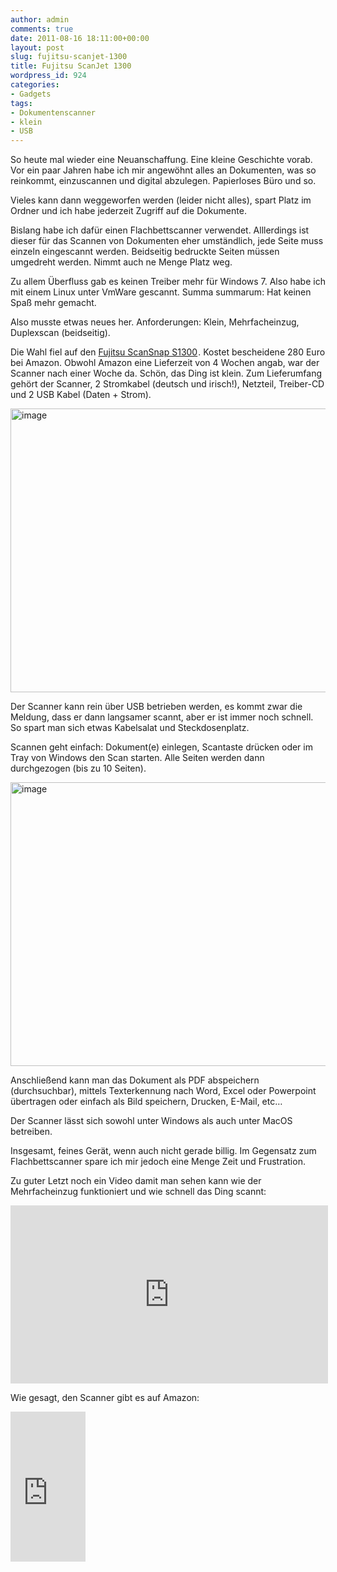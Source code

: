 ```yaml
---
author: admin
comments: true
date: 2011-08-16 18:11:00+00:00
layout: post
slug: fujitsu-scanjet-1300
title: Fujitsu ScanJet 1300
wordpress_id: 924
categories:
- Gadgets
tags:
- Dokumentenscanner
- klein
- USB
---
```


<p>So heute mal wieder eine Neuanschaffung. Eine kleine Geschichte vorab. Vor ein paar Jahren habe ich mir angewöhnt alles an Dokumenten, was so reinkommt, einzuscannen und digital abzulegen. Papierloses Büro und so.</p> <p>Vieles kann dann weggeworfen werden (leider nicht alles), spart Platz im Ordner und ich habe jederzeit Zugriff auf die Dokumente. </p> <p>Bislang habe ich dafür einen Flachbettscanner verwendet. Alllerdings ist dieser für das Scannen von Dokumenten eher umständlich, jede Seite muss einzeln eingescannt werden. Beidseitig bedruckte Seiten müssen umgedreht werden. Nimmt auch ne Menge Platz weg.</p> <p>Zu allem Überfluss gab es keinen Treiber mehr für Windows 7. Also habe ich mit einem Linux unter VmWare gescannt. Summa summarum: Hat keinen Spaß mehr gemacht.</p> <p>Also musste etwas neues her. Anforderungen: Klein, Mehrfacheinzug, Duplexscan (beidseitig).</p> <p>Die Wahl fiel auf den <a href="http://www.amazon.de/gp/product/B0038N4OA8/ref=as_li_ss_tl?ie=UTF8&amp;tag=ekiwide0b-21&amp;linkCode=as2&amp;camp=1638&amp;creative=19454&amp;creativeASIN=B0038N4OA8">Fujitsu ScanSnap S1300</a><img style="border-bottom-style: none !important; margin: 0px; border-left-style: none !important; border-top-style: none !important; border-right-style: none !important" border="0" alt="" src="http://www.assoc-amazon.de/e/ir?t=&amp;l=as2&amp;o=3&amp;a=B0038N4OA8" width="1" height="1">. Kostet bescheidene 280 Euro bei Amazon. Obwohl Amazon eine Lieferzeit von 4 Wochen angab, war der Scanner nach einer Woche da. Schön, das Ding ist klein. Zum Lieferumfang gehört der Scanner, 2 Stromkabel (deutsch und irisch!), Netzteil, Treiber-CD und 2 USB Kabel (Daten + Strom). </p> <p><img style="background-image: none; border-bottom: 0px; border-left: 0px; padding-left: 0px; padding-right: 0px; display: inline; border-top: 0px; border-right: 0px; padding-top: 0px" title="image" border="0" alt="image" src="http://andydunkel.net/assets/uploads/2011/08/image17.png" width="604" height="454"></p> <p>Der Scanner kann rein über USB betrieben werden, es kommt zwar die Meldung, dass er dann langsamer scannt, aber er ist immer noch schnell. So spart man sich etwas Kabelsalat und Steckdosenplatz.</p> <p>Scannen geht einfach: Dokument(e) einlegen, Scantaste drücken oder im Tray von Windows den Scan starten. Alle Seiten werden dann durchgezogen (bis zu 10 Seiten).</p> <p><img style="background-image: none; border-bottom: 0px; border-left: 0px; padding-left: 0px; padding-right: 0px; display: inline; border-top: 0px; border-right: 0px; padding-top: 0px" title="image" border="0" alt="image" src="http://andydunkel.net/assets/uploads/2011/08/image18.png" width="604" height="454"></p> <p>Anschließend kann man das Dokument als PDF abspeichern (durchsuchbar), mittels Texterkennung nach Word, Excel oder Powerpoint übertragen oder einfach als Bild speichern, Drucken, E-Mail, etc…</p> <p>Der Scanner lässt sich sowohl unter Windows als auch unter MacOS betreiben.</p> <p>Insgesamt, feines Gerät, wenn auch nicht gerade billig. Im Gegensatz zum Flachbettscanner spare ich mir jedoch eine Menge Zeit und Frustration.</p> <p>Zu guter Letzt noch ein Video damit man sehen kann wie der Mehrfacheinzug funktioniert und wie schnell das Ding scannt:</p> <p> <div style="padding-bottom: 0px; margin: 0px; padding-left: 0px; padding-right: 0px; display: inline; float: none; padding-top: 0px" id="scid:5737277B-5D6D-4f48-ABFC-DD9C333F4C5D:f63d9c07-053d-42e9-9b2a-7d67ed846ad9" class="wlWriterEditableSmartContent"><div><object width="508" height="285"><param name="movie" value="http://www.youtube.com/v/3z9L8Ks1N_U?hl=en&amp;hd=1"></param><embed src="http://www.youtube.com/v/3z9L8Ks1N_U?hl=en&amp;hd=1" type="application/x-shockwave-flash" width="508" height="285"></embed></object></div></div></p> <p>Wie gesagt, den Scanner gibt es auf Amazon:</p><iframe style="width: 120px; height: 240px" marginheight="0" src="http://rcm-de.amazon.de/e/cm?lt1=_blank&amp;bc1=000000&amp;IS2=1&amp;bg1=FFFFFF&amp;fc1=000000&amp;lc1=0000FF&amp;t=ekiwide0b-21&amp;o=3&amp;p=8&amp;l=as4&amp;m=amazon&amp;f=ifr&amp;ref=ss_til&amp;asins=B0038N4OA8" frameborder="0" marginwidth="0" scrolling="no"></iframe>